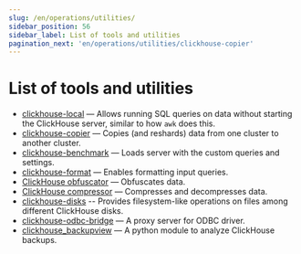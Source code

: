 ```yaml
---
slug: /en/operations/utilities/
sidebar_position: 56
sidebar_label: List of tools and utilities
pagination_next: 'en/operations/utilities/clickhouse-copier'
---
```


# List of tools and utilities

- [clickhouse-local](../../operations/utilities/clickhouse-local.md) — Allows running SQL queries on data without starting the ClickHouse server, similar to how `awk` does this.
- [clickhouse-copier](../../operations/utilities/clickhouse-copier.md) — Copies (and reshards) data from one cluster to another cluster.
- [clickhouse-benchmark](../../operations/utilities/clickhouse-benchmark.md) — Loads server with the custom queries and settings.
- [clickhouse-format](../../operations/utilities/clickhouse-format.md) — Enables formatting input queries.
- [ClickHouse obfuscator](../../operations/utilities/clickhouse-obfuscator.md) — Obfuscates data.
- [ClickHouse compressor](../../operations/utilities/clickhouse-compressor.md) — Compresses and decompresses data.
- [clickhouse-disks](../../operations/utilities/clickhouse-disks.md) -- Provides filesystem-like operations
 on files among different ClickHouse disks.
- [clickhouse-odbc-bridge](../../operations/utilities/odbc-bridge.md) — A proxy server for ODBC driver.
- [clickhouse_backupview](../../operations/utilities/backupview.md) — A python module to analyze ClickHouse backups.
